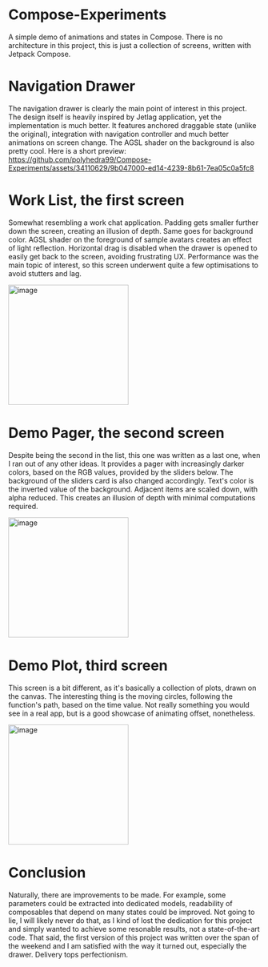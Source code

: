 # Compose-Experiments
A simple demo of animations and states in Compose. There is no architecture in this project, this is just a collection of screens, written with Jetpack Compose.

# Navigation Drawer
The navigation drawer is clearly the main point of interest in this project. The design itself is heavily inspired by Jetlag application, yet the implementation is much better. It features anchored draggable state (unlike the original), integration with navigation controller and much better animations on screen change. The AGSL shader on the background is also pretty cool.
Here is a short preview:
https://github.com/polyhedra99/Compose-Experiments/assets/34110629/9b047000-ed14-4239-8b61-7ea05c0a5fc8

# Work List, the first screen
Somewhat resembling a work chat application. Padding gets smaller further down the screen, creating an illusion of depth. Same goes for background color. AGSL shader on the foreground of sample avatars creates an effect of light reflection. Horizontal drag is disabled when the drawer is opened to easily get back to the screen, avoiding frustrating UX. Performance was the main topic of interest, so this screen underwent quite a few optimisations to avoid stutters and lag.

<img width="240" alt="image" src="https://github.com/polyhedra99/Compose-Experiments/assets/34110629/1a2eb573-490e-4c0c-b639-cfbf8877ccd9">

# Demo Pager, the second screen
Despite being the second in the list, this one was written as a last one, when I ran out of any other ideas. It provides a pager with increasingly darker colors, based on the RGB values, provided by the sliders below. The background of the sliders card is also changed accordingly. Text's color is the inverted value of the background. Adjacent items are scaled down, with alpha reduced. This creates an illusion of depth with minimal computations required. 

<img width="240" alt="image" src="https://github.com/polyhedra99/Compose-Experiments/assets/34110629/14d037bf-f4c0-45fe-b527-40163b7e0f04">

# Demo Plot, third screen
This screen is a bit different, as it's basically a collection of plots, drawn on the canvas. The interesting thing is the moving circles, following the function's path, based on the time value. Not really something you would see in a real app, but is a good showcase of animating offset, nonetheless.

<img width="240" alt="image" src="https://github.com/polyhedra99/Compose-Experiments/assets/34110629/917902b4-5025-4d10-89c6-0975a570c1de">

# Conclusion
Naturally, there are improvements to be made. For example, some parameters could be extracted into dedicated models, readability of composables that depend on many states could be improved. Not going to lie, I will likely never do that, as I kind of lost the dedication for this project and simply wanted to achieve some resonable results, not a state-of-the-art code.
That said, the first version of this project was written over the span of the weekend and I am satisfied with the way it turned out, especially the drawer. Delivery tops perfectionism.
